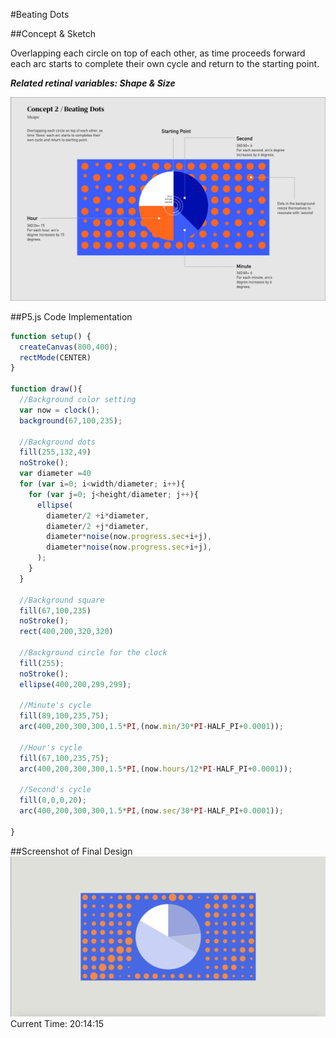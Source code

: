 #Beating Dots

##Concept & Sketch

Overlapping each circle on top of each other, as time proceeds forward each arc starts to complete their own cycle and return to the starting point.

***Related retinal variables: Shape & Size***

![](BeatingDotsSketch.jpg)


##P5.js Code Implementation

```Javascript
function setup() { 
  createCanvas(800,400);
  rectMode(CENTER)
} 

function draw(){
  //Background color setting
  var now = clock();
  background(67,100,235);
  
  //Background dots
  fill(255,132,49)
  noStroke();
  var diameter =40
  for (var i=0; i<width/diameter; i++){
    for (var j=0; j<height/diameter; j++){
      ellipse(
        diameter/2 +i*diameter,
        diameter/2 +j*diameter,
        diameter*noise(now.progress.sec+i+j),
        diameter*noise(now.progress.sec+i+j),
      );
    }
  }
  
  //Background square
  fill(67,100,235)
  noStroke();
  rect(400,200,320,320)
  
  //Background circle for the clock
  fill(255);
  noStroke();
  ellipse(400,200,299,299);
  
  //Minute's cycle
  fill(89,100,235,75);
  arc(400,200,300,300,1.5*PI,(now.min/30*PI-HALF_PI+0.0001));

  //Hour's cycle
  fill(67,100,235,75);
  arc(400,200,300,300,1.5*PI,(now.hours/12*PI-HALF_PI+0.0001)); 

  //Second's cycle  
  fill(0,0,0,20);
  arc(400,200,300,300,1.5*PI,(now.sec/30*PI-HALF_PI+0.0001));
  
}

```

##Screenshot of Final Design
![](ScreenShotBeatingDots.jpg)
Current Time: 20:14:15
